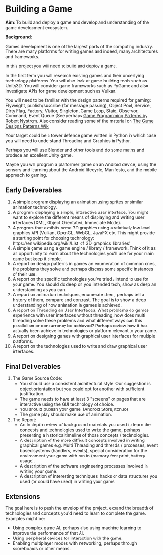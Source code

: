 # Building a Game

**Aim**: To build and deploy a game and develop and understanding of the game development ecosystem.

**Background**:

Games development is one of the largest parts of the computing industry. There are many platforms for writing games and indeed, many architectures and frameworks.

In this project you will need to build and deploy a game.

In the first term you will research existing games and their underlying technology platforms. You will also look at game building tools such as Unity3D. You will consider game frameworks such as PyGame and also investigate APIs for game development such as Vulkan.

You will need to be familiar with the design patterns required for gaming: Flyweight, publish/suscribe (for message passing), Object Pool, Service, Dirty Flag, Factory, Visitor, Singleton, Game Loop, State, Observor, Command, Event Queue (See perhaps [Game Programming Patterns by Robert Nystrom](http://www.gameprogrammingpatterns.com/contents.html). Also consider reading some of the material on [The Game Designs Patterns Wiki](http://www.gameplaydesignpatterns.org/)

Your target could be a tower defence game written in Python in which case you will need to understand Threading and Graphics in Python.

Perhaps you will use Blender and other tools and do some maths and produce an excellent Unity game.

Maybe you will program a platformer game on an Android device, using the sensors and learning about the Android lifecycle, Manifesto, and the mobile approach to gaming.

## Early Deliverables

1. A simple program displaying an animation using sprites or similar animation technology.
2. A program displaying a simple, interactive user interface. You might want to explore the different means of displaying and writing user interfaces (XML, Object Orientated, Immediate Mode).
3. A program that exhibits some 3D graphics using a relatively low level graphics API (Vulkan, OpenGL, WebGL, JavaFX etc. This might provide a starting point for choosing technology: https://en.wikipedia.org/wiki/List_of_3D_graphics_libraries)
4. A simple game using a game engine / library / framework. Think of it as an opportunity to learn about the technologies you'll use for your main game but keep it simple.
5. A report on design patterns in games an enumeration of common ones, the problems they solve and perhaps discuss some specific instances of their use.
6. A report on the specific technologies you've tried / intend to use for your game. You should do deep on you intended tech, show as deep an understanding as you can.
7. A report on animation techniques, enumerate them, perhaps tell a history of them, compare and contrast. The goal is to show a deep understanding of how animation in games is achieved.
8. A report on Threading an User Interfaces. What problems do games experience with user interfaces without threading, how does multi threading solve these problems and what different ways can this parallelism or concurrency be achieved? Perhaps review how it has actually been achieve in technologies or platform relevant to your game.
9. A report on designing games with graphical user interfaces for multiple platforms.
10. A report on the technologies used to write and draw graphical user interfaces.

## Final Deliverables

1. The Game Source Code:
    * You should use a consistent architectural style. Our suggestion is object orientation but you could opt for another with sufficient justification.
    * The game needs to have at least 3 "screens" or pages that are interactive using the GUI technology of choice.
    * You should publish your game! (Android Store, itch.io)
    * The game play should make use of animation.
2. The Report:
    * An in depth review of background materials you used to learn the concepts and technologies used to write the game, perhaps presenting a historical timeline of those concepts / technologies.
    * A description of the more difficult concepts involved in writing graphical games e.g. Multi Threading and threads / processes, event based systems (handlers, events), special consideration for the environment your game with run in (memory foot print, battery usage).
    * A description of the software engineering processes involved in writing your game.
    * A description of interesting techniques, hacks or data structures you used (or could have used) in writing your game.

## Extensions
The goal here is to push the envelop of the project, expand the breadth of technologies and concepts you'd need to learn to complete the game. Examples might be:

* Using complex game AI, perhaps also using machine learning to improve the performance of that AI.
* Using peripheral devices for interaction with the game.
* Enabling multiplayer modes with networking, perhaps through scoreboards or other means.
